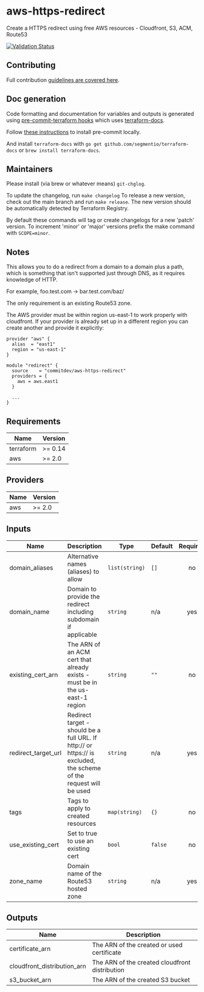 # aws-https-redirect

Create a HTTPS redirect using free AWS resources - Cloudfront, S3, ACM, Route53

[![Validation Status](https://github.com/commitdev/terraform-aws-zero/workflows/Validate%20Terraform/badge.svg)](https://github.com/commitdev/terraform-aws-zero/actions)


## Contributing

Full contribution [guidelines are covered here](/.github/CONTRIBUTING.md).

## Doc generation

Code formatting and documentation for variables and outputs is generated using [pre-commit-terraform hooks](https://github.com/antonbabenko/pre-commit-terraform) which uses [terraform-docs](https://github.com/segmentio/terraform-docs).

Follow [these instructions](https://github.com/antonbabenko/pre-commit-terraform#how-to-install) to install pre-commit locally.

And install `terraform-docs` with `go get github.com/segmentio/terraform-docs` or `brew install terraform-docs`.


## Maintainers

Please install (via brew or whatever means) `git-chglog`.

To update the changelog, run `make changelog`
To release a new version, check out the main branch and run `make release`. The new version should be automatically detected by Terraform Registry.

By default these commands will tag or create changelogs for a new 'patch' version. To increment 'minor' or 'major' versions prefix the make command with `SCOPE=minor`.


## Notes

This allows you to do a redirect from a domain to a domain plus a path, which is something that isn't supported just through DNS, as it requires knowledge of HTTP.

For example, foo.test.com -> bar.test.com/baz/

The only requirement is an existing Route53 zone.

The AWS provider must be within region us-east-1 to work properly with cloudfront.
If your provider is already set up in a different region you can create another and provide it explicitly:

```
provider "aws" {
  alias  = "east1"
  region = "us-east-1"
}

module "redirect" {
  source    = "commitdev/aws-https-redirect"
  providers = {
    aws = aws.east1
  }

  ...
}
```

<!-- BEGINNING OF PRE-COMMIT-TERRAFORM DOCS HOOK -->
## Requirements

| Name | Version |
|------|---------|
| terraform | >= 0.14 |
| aws | >= 2.0 |

## Providers

| Name | Version |
|------|---------|
| aws | >= 2.0 |

## Inputs

| Name | Description | Type | Default | Required |
|------|-------------|------|---------|:--------:|
| domain\_aliases | Alternative names (aliases) to allow | `list(string)` | `[]` | no |
| domain\_name | Domain to provide the redirect including subdomain if applicable | `string` | n/a | yes |
| existing\_cert\_arn | The ARN of an ACM cert that already exists - must be in the us-east-1 region | `string` | `""` | no |
| redirect\_target\_url | Redirect target - should be a full URL. If http:// or https:// is excluded, the scheme of the request will be used | `string` | n/a | yes |
| tags | Tags to apply to created resources | `map(string)` | `{}` | no |
| use\_existing\_cert | Set to true to use an existing cert | `bool` | `false` | no |
| zone\_name | Domain name of the Route53 hosted zone | `string` | n/a | yes |

## Outputs

| Name | Description |
|------|-------------|
| certificate\_arn | The ARN of the created or used certificate |
| cloudfront\_distribution\_arn | The ARN of the created cloudfront distribution |
| s3\_bucket\_arn | The ARN of the created S3 bucket |

<!-- END OF PRE-COMMIT-TERRAFORM DOCS HOOK -->
